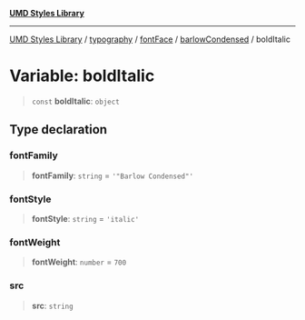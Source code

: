 [**UMD Styles Library**](../../../../../../README.md)

***

[UMD Styles Library](../../../../../../README.md) / [typography](../../../../../README.md) / [fontFace](../../../README.md) / [barlowCondensed](../README.md) / boldItalic

# Variable: boldItalic

> `const` **boldItalic**: `object`

## Type declaration

### fontFamily

> **fontFamily**: `string` = `'"Barlow Condensed"'`

### fontStyle

> **fontStyle**: `string` = `'italic'`

### fontWeight

> **fontWeight**: `number` = `700`

### src

> **src**: `string`
